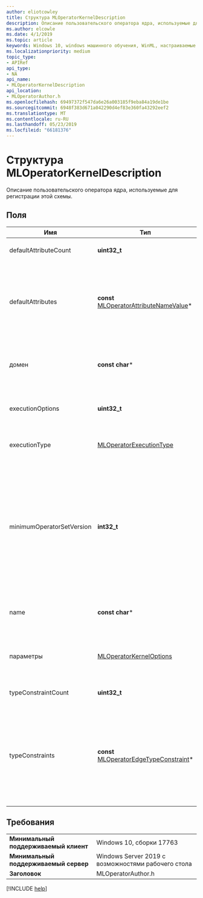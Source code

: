 ```yaml
---
author: eliotcowley
title: Структура MLOperatorKernelDescription
description: Описание пользовательского оператора ядра, используемые для регистрации этой схемы.
ms.author: elcowle
ms.date: 4/1/2019
ms.topic: article
keywords: Windows 10, windows машинного обучения, WinML, настраиваемые операторы, MLOperatorKernelDescription
ms.localizationpriority: medium
topic_type:
- APIRef
api_type:
- NA
api_name:
- MLOperatorKernelDescription
api_location:
- MLOperatorAuthor.h
ms.openlocfilehash: 69497372f547da6e26a003185f9eba84a19de1be
ms.sourcegitcommit: 6948f383d671a042290d4ef83e360fa43292eef2
ms.translationtype: MT
ms.contentlocale: ru-RU
ms.lasthandoff: 05/23/2019
ms.locfileid: "66181376"
---
```

# <a name="mloperatorkerneldescription-struct"></a>Структура MLOperatorKernelDescription

Описание пользовательского оператора ядра, используемые для регистрации этой схемы.

## <a name="fields"></a>Поля

| Имя | Тип | Описание |
|------|------|-------------|
| defaultAttributeCount | **uint32_t** | Число значений атрибутов по умолчанию. |
| defaultAttributes | **const** [MLOperatorAttributeNameValue](MLOperatorAttributeNameValue.md)* | По умолчанию значения атрибутов. Они будут применены, если атрибуты отсутствуют в модели, содержащей тип оператора. |
| домен | **const char*** | Завершающаяся нулем UTF-8 строка, представляющая имя домена оператора. |
| executionOptions | **uint32_t** | Зарезервировано для дополнительных параметров. Должно быть 0. |
| executionType | [MLOperatorExecutionType](MLOperatorExecutionType.md) | Указывает, использует ли ядро ЦП или GPU для вычислений. |
| minimumOperatorSetVersion | **int32_t** | Задает минимальную версию оператора, для которой это ядро является допустимым. Максимальная версия определяется на основе регистраций оператор set схемы в последующих версиях тому же домену. |
| name | **const char*** | Завершающаяся нулем UTF-8 строка, представляющая имя оператора. |
| параметры | [MLOperatorKernelOptions](MLOperatorKernelOptions.md) | Параметры ядра которых применяются ко всем типам выполнения поставщика. |
| typeConstraintCount | **uint32_t** | Номер ограничения на тип. |
| typeConstraints | **const** [MLOperatorEdgeTypeConstraint](MLOperatorEdgeTypeConstraint.md)* | Массив ограничений типа. Каждое ограничение ограничивает входные и выходные данные, связанные со строкой типа метки для одного или нескольких типов edge. |

## <a name="requirements"></a>Требования

| | |
|-|-|
| **Минимальный поддерживаемый клиент** | Windows 10, сборки 17763 |
| **Минимальный поддерживаемый сервер** | Windows Server 2019 с возможностями рабочего стола |
| **Заголовок** | MLOperatorAuthor.h |

[!INCLUDE [help](../../includes/get-help.md)]
